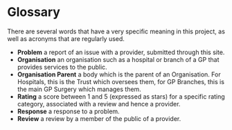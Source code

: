 # Glossary

There are several words that have a very specific meaning in this project, as
well as acronyms that are regularly used.

- **Problem** a report of an issue with a provider, submitted through this site.
- **Organisation** an organisation such as a hospital or branch of a GP that provides services to the public.
- **Organisation Parent** a body which is the parent of an Organisation. For Hospitals, this is the Trust which oversees them, for GP Branches, this is the main GP Surgery which manages them.
- **Rating** a score between 1 and 5 (expressed as stars) for a specific rating category, associated with a review and hence a provider.
- **Response** a response to a problem.
- **Review** a review by a member of the public of a provider.

